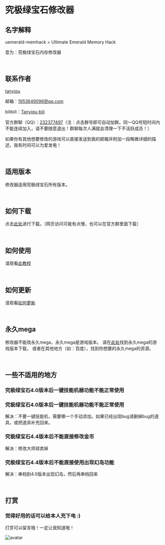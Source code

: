 # 究极绿宝石修改器

## 名字解释

uemerald-memhack = Ultimate Emerald Memory Hack

意为：究极绿宝石内存修改器

<br>

## 联系作者
[tanyiqu](https://github.com/tanyiqu)

邮箱：1953649096@qq.com

bilibili：[Tanyiqu-bili](https://space.bilibili.com/42337616)

官方群聊（QQ）：[232377497](https://qm.qq.com/cgi-bin/qm/qr?k=cTUnHVO9qldbUOZJD6yMCYdgsLwPKaXk&jump_from=webapi)（注：点击群号即可自动加群。同一QQ号短时间内不能连续加入，请不要随意退出！群聊每次人满就会清理一下不活跃成员！）

如果你有其他想要修改的游戏可以直接发送到我的邮箱并附加一段略微详细的描述，我有时间可以为爱发电！

<br>

## 适用版本
修改器适用究极绿宝石所有版本。

<br>

## 如何下载

点击[此处](https://github.com/tanyiqu/uemerald-memory-hack/releases)进行下载。（网页访问可能有点慢，也可以在官方群里面下载）

<br>

## 如何使用
请观看[此教程](https://www.bilibili.com/video/BV1cb411j7Ag)

<br>

## 如何更新
请观看[如何更新](https://www.bilibili.com/video/BV11i4y1G7aC)

<br>

## 永久mega
修改器不能改永久mega，永久mega是游戏版本。
请在[此处](https://tanyiqu.lanzous.com/b0cq6u7gd)找到永久mega的游戏版本下载，
或者在其他地方（如：百度），找到你想要的永久mega的资源。

<br>

## 一些不适用的地方
### 究极绿宝石4.0版本后一键技能机器功能不能正常使用
### 究极绿宝石4.0版本后一键技能机器功能不能正常使用

解决：不要一键技能机，需要哪一个手动添加。如果已经出现bug请删掉bug的道具，或把道具补充回来。

### 究极绿宝石4.4版本后不能直接修改金币
解决：修改大师球卖掉

### 究极绿宝石4.4版本后不能直接使用出现幻岛功能
解决：串档到4.0版本出现幻岛，然后再串档回来

<br>

## 打赏
### 觉得好用的话可以给本人充下电 :)

打赏可以留言哦！一定让我知道哦！

<!-- ![avatar](https://tanyiqu.github.io/UltimateEmeraldHack/MyMH/images/tip.png) -->
![avatar](https://tanyiqu.oss-cn-hangzhou.aliyuncs.com/imgs/tip.jpg)

<br>